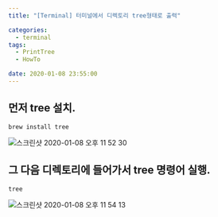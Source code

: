 ```yaml
---
title: "[Terminal] 터미널에서 디렉토리 tree형태로 출력"

categories:
  - terminal
tags:
  - PrintTree
  - HowTo

date: 2020-01-08 23:55:00
---
```


## 먼저 tree 설치.

```
brew install tree
```
![스크린샷 2020-01-08 오후 11 52 30](https://user-images.githubusercontent.com/20227720/71988070-9541cf00-3272-11ea-9aa3-60907df78065.png)

## 그 다음 디렉토리에 들어가서 tree 명령어 실행.

```
tree
```
![스크린샷 2020-01-08 오후 11 54 13](https://user-images.githubusercontent.com/20227720/71988075-9672fc00-3272-11ea-94bf-2f61d1664a44.png)
